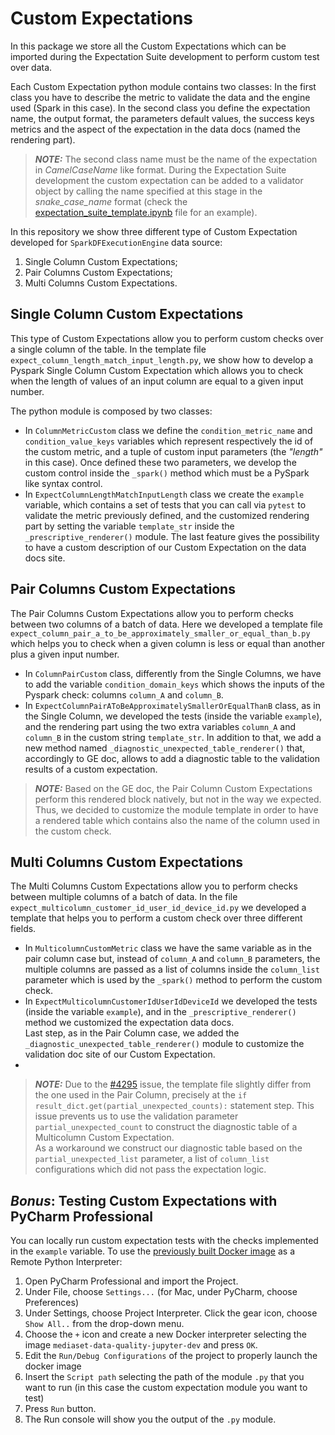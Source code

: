 # Custom Expectations

In this package we store all the Custom Expectations which can be imported during
the Expectation Suite development to perform custom test over data.

Each Custom Expectation python module contains two classes:
In the first class you have to describe the metric to validate the data 
and the engine used (Spark in this case).
In the second class you define the expectation name, the output format, the 
parameters default values, the success keys metrics and the aspect
of the expectation in the data docs (named the rendering part). <br> 

> **_NOTE:_** The second class name must be the name of the expectation in 
_CamelCaseName_ like format. During the Expectation Suite development the 
custom expectation can be added to a validator object by calling the name 
specified at this stage in the _snake_case_name_ format (check the 
[expectation_suite_template.ipynb](../suite_dev_notebooks/expectation_suite_template.ipynb)
file for an example).

In this repository we show three different type of Custom Expectation developed
for `SparkDFExecutionEngine` data source:
1. Single Column Custom Expectations;
2. Pair Columns Custom Expectations;
3. Multi Columns Custom Expectations.

## Single Column Custom Expectations
This type of Custom Expectations allow you to perform custom checks over a single 
column of the table. In the template file `expect_column_length_match_input_length.py`, 
we show how to develop a Pyspark Single Column Custom Expectation which 
allows you to check when the length of values of an input column are equal to
a given input number.

The python module is composed by two classes:

- In `ColumnMetricCustom` class we define the `condition_metric_name` and 
`condition_value_keys` variables which represent respectively the id of the 
custom metric, and a tuple of custom input parameters (the _"length"_ in this case). 
Once defined these two parameters, we develop the custom control inside the
 `_spark()` method which must be a PySpark like syntax control. <br>
- In `ExpectColumnLengthMatchInputLength` class we create the `example` variable, 
which contains a set of tests that you can call via `pytest` to validate the 
metric previously defined, and the customized rendering part by setting the 
variable `template_str` inside the `_prescriptive_renderer()` module. 
The last feature gives the possibility to have a custom description of our 
Custom Expectation on the data docs site.

## Pair Columns Custom Expectations
The Pair Columns Custom Expectations allow you to perform checks between two
columns of a batch of data. Here we developed a template file 
`expect_column_pair_a_to_be_approximately_smaller_or_equal_than_b.py` which
helps you to check when a given column is less or equal than another plus a 
given input number.

- In `ColumnPairCustom` class, differently from the Single Columns, we have to 
add the variable `condition_domain_keys` which shows the inputs of the Pyspark 
check: columns `column_A` and `column_B`.
- In `ExpectColumnPairAToBeApproximatelySmallerOrEqualThanB` class, 
as in the Single Column, we developed the tests (inside the variable `example`), 
and the rendering part using the two extra variables `column_A` and `column_B` 
in the custom string `template_str`. In addition to that, we add a new 
method named `_diagnostic_unexpected_table_renderer()` that, accordingly to GE doc,
allows to add a diagnostic table to the validation results of a custom 
expectation. 

> **_NOTE:_** Based on the GE doc, the Pair Column Custom Expectations perform 
this rendered block natively, but not in the way we expected. 
Thus, we decided to customize the module template in order to have a
rendered table which contains also the name of the column used in the custom 
check.

## Multi Columns Custom Expectations
The Multi Columns Custom Expectations allow you to perform checks between 
multiple columns of a batch of data. In the file
`expect_multicolumn_customer_id_user_id_device_id.py` we developed a template
that helps you to perform a custom check over three different fields.

- In `MulticolumnCustomMetric` class we have the same variable as in the 
pair column case but, instead of `column_A` and `column_B` parameters, the
multiple columns are passed as a list of columns inside the `column_list` 
parameter which is used by the `_spark()` method to perform the custom check.
- In `ExpectMulticolumnCustomerIdUserIdDeviceId` we developed the tests (inside 
the variable `example`), and in the `_prescriptive_renderer()` method we 
customized the expectation data docs.<br/>
Last step, as in the Pair Column case, we added the
`_diagnostic_unexpected_table_renderer()` module to customize the validation
doc site of our Custom Expectation.
- 
> **_NOTE:_** Due to the 
[#4295](https://github.com/great-expectations/great_expectations/issues/4295) 
issue, the template file slightly differ from the one used in the Pair Column, 
precisely at the `if result_dict.get(partial_unexpected_counts):` statement step. 
This issue prevents us to use the validation parameter 
`partial_unexpected_count` to construct the diagnostic table of a Multicolumn
Custom Expectation. <br>
As a workaround we construct our diagnostic table based on the
`partial_unexpected_list` parameter, a list of `column_list` configurations
which did not pass the expectation logic.

## _Bonus_: Testing Custom Expectations with PyCharm Professional

You can locally run custom expectation tests with the checks implemented in 
the `example` variable.
To use the [previously built Docker image](../../README.md#expectation-suite-development-with-jupyter-notebook) 
as a Remote Python Interpreter:

1. Open PyCharm Professional and import the Project.
2. Under File, choose `Settings...` (for Mac, under PyCharm, choose Preferences)
3. Under Settings, choose Project Interpreter. Click the gear icon, choose 
`Show All..` from the drop-down menu.
4. Choose the `+` icon and create a new Docker interpreter selecting the image 
`mediaset-data-quality-jupyter-dev` and press `OK`.
5. Edit the `Run/Debug Configurations` of the project to properly launch the 
docker image
6. Insert the `Script path` selecting the path of the module `.py` that you 
   want to run (in this case the custom expectation module you want to test)
7. Press `Run` button.
8. The Run console will show you the output of the `.py` module.

